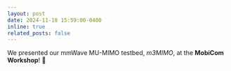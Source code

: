 ```yaml
---
layout: post
date: 2024-11-18 15:59:00-0400
inline: true
related_posts: false
---
```



We presented our mmWave MU-MIMO testbed, *m3MIMO*, at the **MobiCom Workshop**! 🚀
